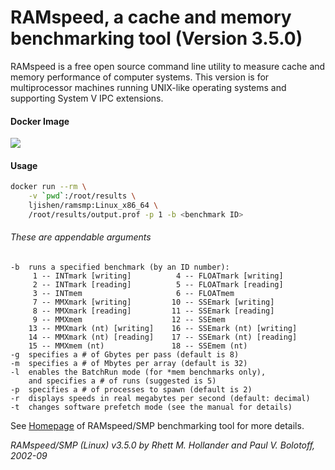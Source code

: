# RAMspeed, a cache and memory benchmarking tool (Version 3.5.0)RAMspeed is a free open source command line utility to measure cache and memory performance of computer systems. This version is for multiprocessor machines running UNIX-like operating systems and supporting System V IPC extensions.#### Docker Image[![](https://images.microbadger.com/badges/image/ljishen/ramsmp:Linux_x86_64.svg)](http://microbadger.com/images/ljishen/ramsmp:Linux_x86_64 "Get your own image badge on microbadger.com")#### Usage```bashdocker run --rm \    -v `pwd`:/root/results \    ljishen/ramsmp:Linux_x86_64 \    /root/results/output.prof -p 1 -b <benchmark ID>```###### These are appendable arguments```-b  runs a specified benchmark (by an ID number):     1 -- INTmark [writing]          4 -- FLOATmark [writing]     2 -- INTmark [reading]          5 -- FLOATmark [reading]     3 -- INTmem                     6 -- FLOATmem     7 -- MMXmark [writing]         10 -- SSEmark [writing]     8 -- MMXmark [reading]         11 -- SSEmark [reading]     9 -- MMXmem                    12 -- SSEmem    13 -- MMXmark (nt) [writing]    16 -- SSEmark (nt) [writing]    14 -- MMXmark (nt) [reading]    17 -- SSEmark (nt) [reading]    15 -- MMXmem (nt)               18 -- SSEmem (nt)-g  specifies a # of Gbytes per pass (default is 8)-m  specifies a # of Mbytes per array (default is 32)-l  enables the BatchRun mode (for *mem benchmarks only),    and specifies a # of runs (suggested is 5)-p  specifies a # of processes to spawn (default is 2)-r  displays speeds in real megabytes per second (default: decimal)-t  changes software prefetch mode (see the manual for details)```See [Homepage](http://alasir.com/software/ramspeed/) of RAMspeed/SMP benchmarking tool for more details._RAMspeed/SMP (Linux) v3.5.0 by Rhett M. Hollander and Paul V. Bolotoff, 2002-09_